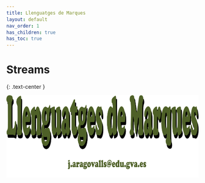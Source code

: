 ```yaml
---
title: Llenguatges de Marques
layout: default
nav_order: 1
has_children: true
has_toc: true
---
```



# Streams
{: .text-center }

![alt text](assets/imatges/llmm.png)